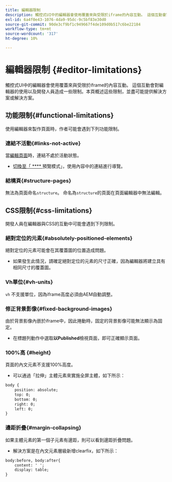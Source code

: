 ```yaml
---
title: 編輯器限制
description: 觸控式UI中的編輯器會使用覆蓋來與受限於iframe的內容互動。 這個互動會對編輯器的使用以及開發人員造成一些限制。
exl-id: 6a4f0e43-1076-4da9-95dc-9c5bf83e30d0
source-git-commit: 90de3cf9bf1c949667f4de109d0b517c6be22184
workflow-type: tm+mt
source-wordcount: '317'
ht-degree: 10%

---
```


# 編輯器限制 {#editor-limitations}

觸控式UI中的編輯器會使用覆蓋來與受限於iframe的內容互動。 這個互動會對編輯器的使用以及開發人員造成一些限制。本頁概述這些限制，並盡可能提供解決方案或解決方案。

## 功能限制{#functional-limitations}

使用編輯器來製作頁面時，作者可能會遇到下列功能限制。

### 連結不活動{#links-not-active}

當[編輯頁面](/help/sites-cloud/authoring/fundamentals/editing-content.md)時，連結不處於活動狀態。

* [切換至「 **** ](/help/sites-cloud/authoring/fundamentals/editing-content.md#preview-mode) 預覽模式」，使用內容中的連結進行導覽。

### 結構頁{#structure-pages}

無法為頁面命名`structure`。 命名為`structure`的頁面在頁面編輯器中無法編輯。

## CSS限制{#css-limitations}

開發人員在編輯器與CSS的互動中可能會遇到下列限制。

### 絕對定位的元素{#absolutely-positioned-elements}

絕對定位的元素可能會在其覆蓋圖的位置造成問題。

* 如果發生此情況，請確定絕對定位的元素的尺寸正確，因為編輯器將建立具有相同尺寸的覆蓋圖。

### Vh單位{#vh-units}

`vh` 不支援單位，因為iframe高度必須由AEM自動調整。

### 修正背景影像{#fixed-background-images}

由於背景影像內嵌於iframe中，因此捲動時，固定的背景影像可能無法顯示為固定。

* 在標題列動作中選取&#x200B;**以Published**&#x200B;檢視頁面，即可正確顯示頁面。

### 100%高 {#height}

頁面的內文元素不支援100%高度。

* 可以通過「拉伸」主體元素來實施全屏主體，如下所示：

```xml
body {
    position: absolute;
    top: 0;
    bottom: 0;
    right: 0;
    left: 0;
}
```

### 邊距折疊{#margin-collapsing}

如果主體元素的第一個子元素有邊距，則可以看到邊距折疊問題。

* 解決方案是在內文元素層級新增clearfix，如下所示：

```xml
body:before, body:after{
    content: ' ';
    display: table;
}
```
